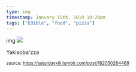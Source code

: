 ```yaml
---
type: img
timestamp: January 15th, 2019 10:20pm
tags: ["Edible", "food", "pizza"]
---
```

img
<img src="https://saturdayxiii.github.io/media/182050264469.jpg"/>

Yakisoba'zza
 
      
      
      
      
      
  
<small>source: https://saturdayxiii.tumblr.com/post/182050264469</small>